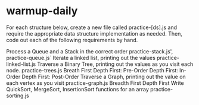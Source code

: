 # warmup-daily
For each structure below, create a new file called practice-[ds].js and require the appropriate data structure implementation as needed. Then, code out each of the following requirements by hand.

Process a Queue and a Stack in the correct order
practice-stack.js', practice-queue.js`
Iterate a linked list, printing out the values
practice-linked-list.js
Traverse a Binary Tree, printing out the values as you visit each node.
practice-trees.js
Breath First
Depth First: Pre-Order
Depth First: In-Order
Depth First: Post-Order
Traverse a Graph, printing out the value on each vertex as you visit
practice-graph.js
Breadth First
Depth First
Write QuickSort, MergeSort, InsertionSort functions for an array
practice-sorting.js